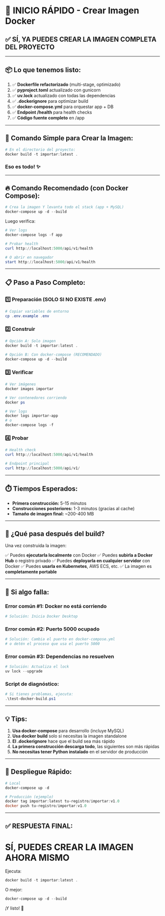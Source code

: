 # 🚀 INICIO RÁPIDO - Crear Imagen Docker

## ✅ SÍ, YA PUEDES CREAR LA IMAGEN COMPLETA DEL PROYECTO

---

## 📦 Lo que tenemos listo:

1. ✅ **Dockerfile refactorizado** (multi-stage, optimizado)
2. ✅ **pyproject.toml** actualizado con gunicorn
3. ✅ **uv.lock** actualizado con todas las dependencias
4. ✅ **.dockerignore** para optimizar build
5. ✅ **docker-compose.yml** para orquestar app + DB
6. ✅ **Endpoint /health** para health checks
7. ✅ **Código fuente completo** en /app

---

## 🎯 Comando Simple para Crear la Imagen:

```powershell
# En el directorio del proyecto:
docker build -t importar:latest .
```

### Eso es todo! ✨

---

## 🔥 Comando Recomendado (con Docker Compose):

```powershell
# Crea la imagen Y levanta todo el stack (app + MySQL)
docker-compose up -d --build
```

Luego verifica:
```powershell
# Ver logs
docker-compose logs -f app

# Probar health
curl http://localhost:5000/api/v1/health

# O abrir en navegador
start http://localhost:5000/api/v1/health
```

---

## 📋 Paso a Paso Completo:

### 1️⃣ Preparación (SOLO SI NO EXISTE .env)
```powershell
# Copiar variables de entorno
cp .env.example .env
```

### 2️⃣ Construir
```powershell
# Opción A: Solo imagen
docker build -t importar:latest .

# Opción B: Con docker-compose (RECOMENDADO)
docker-compose up -d --build
```

### 3️⃣ Verificar
```powershell
# Ver imágenes
docker images importar

# Ver contenedores corriendo
docker ps

# Ver logs
docker logs importar-app
# o
docker-compose logs -f
```

### 4️⃣ Probar
```powershell
# Health check
curl http://localhost:5000/api/v1/health

# Endpoint principal
curl http://localhost:5000/api/v1/
```

---

## ⏱️ Tiempos Esperados:

- **Primera construcción:** 5-15 minutos
- **Construcciones posteriores:** 1-3 minutos (gracias al cache)
- **Tamaño de imagen final:** ~200-400 MB

---

## 🎉 ¿Qué pasa después del build?

Una vez construida la imagen:

✅ Puedes **ejecutarla localmente** con Docker
✅ Puedes **subirla a Docker Hub** o registro privado
✅ Puedes **deployarla en cualquier servidor** con Docker
✅ Puedes **usarla en Kubernetes**, AWS ECS, etc.
✅ La imagen es **completamente portable**

---

## 🐛 Si algo falla:

### Error común #1: Docker no está corriendo
```powershell
# Solución: Inicia Docker Desktop
```

### Error común #2: Puerto 5000 ocupado
```powershell
# Solución: Cambia el puerto en docker-compose.yml
# o detén el proceso que usa el puerto 5000
```

### Error común #3: Dependencias no resuelven
```powershell
# Solución: Actualiza el lock
uv lock --upgrade
```

### Script de diagnóstico:
```powershell
# Si tienes problemas, ejecuta:
.\test-docker-build.ps1
```

---

## 💡 Tips:

1. **Usa docker-compose** para desarrollo (incluye MySQL)
2. **Usa docker build** solo si necesitas la imagen standalone
3. **El .dockerignore** hace que el build sea más rápido
4. **La primera construcción descarga todo**, las siguientes son más rápidas
5. **No necesitas tener Python instalado** en el servidor de producción

---

## 🚀 Despliegue Rápido:

```powershell
# Local
docker-compose up -d

# Producción (ejemplo)
docker tag importar:latest tu-registro/importar:v1.0
docker push tu-registro/importar:v1.0
```

---

## ✅ RESPUESTA FINAL:

# SÍ, PUEDES CREAR LA IMAGEN AHORA MISMO

Ejecuta:
```powershell
docker build -t importar:latest .
```

O mejor:
```powershell
docker-compose up -d --build
```

¡Y listo! 🎉
